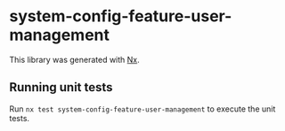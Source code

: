 # system-config-feature-user-management

This library was generated with [Nx](https://nx.dev).

## Running unit tests

Run `nx test system-config-feature-user-management` to execute the unit tests.
